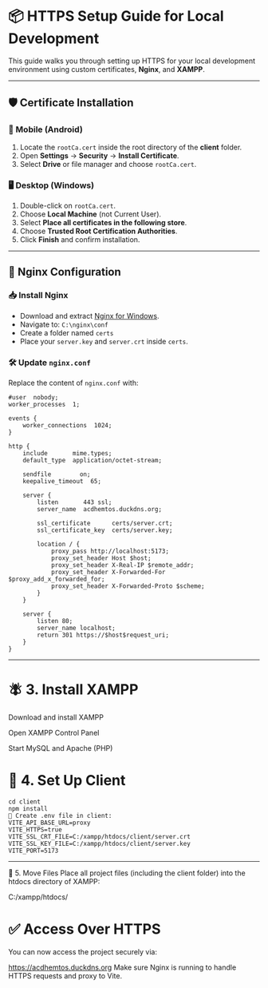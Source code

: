 # 📦 HTTPS Setup Guide for Local Development

This guide walks you through setting up HTTPS for your local development environment using custom certificates, **Nginx**, and **XAMPP**.

---

## 🛡️ Certificate Installation

### 📱 Mobile (Android)

1. Locate the `rootCa.cert` inside the root directory of the **client** folder.
2. Open **Settings** → **Security** → **Install Certificate**.
3. Select **Drive** or file manager and choose `rootCa.cert`.

### 🖥️ Desktop (Windows)

1. Double-click on `rootCa.cert`.
2. Choose **Local Machine** (not Current User).
3. Select **Place all certificates in the following store**.
4. Choose **Trusted Root Certification Authorities**.
5. Click **Finish** and confirm installation.

---

## 🚀 Nginx Configuration

### 📥 Install Nginx

- Download and extract [Nginx for Windows](https://nginx.org/en/download.html).
- Navigate to: `C:\nginx\conf`
- Create a folder named `certs`
- Place your `server.key` and `server.crt` inside `certs`.

### 🛠️ Update `nginx.conf`

Replace the content of `nginx.conf` with:

```nginx
#user  nobody;
worker_processes  1;

events {
    worker_connections  1024;
}

http {
    include       mime.types;
    default_type  application/octet-stream;

    sendfile        on;
    keepalive_timeout  65;

    server {
        listen       443 ssl;
        server_name  acdhemtos.duckdns.org;

        ssl_certificate      certs/server.crt;
        ssl_certificate_key  certs/server.key;

        location / {
            proxy_pass http://localhost:5173;
            proxy_set_header Host $host;
            proxy_set_header X-Real-IP $remote_addr;
            proxy_set_header X-Forwarded-For $proxy_add_x_forwarded_for;
            proxy_set_header X-Forwarded-Proto $scheme;
        }
    }

    server {
        listen 80;
        server_name localhost;
        return 301 https://$host$request_uri;
    }
}
```
---

# 🪰 3. Install XAMPP
Download and install XAMPP

Open XAMPP Control Panel

Start MySQL and Apache (PHP)

# 📆 4. Set Up Client
```💾 Install Dependencies:
cd client
npm install
🧪 Create .env file in client:
VITE_API_BASE_URL=proxy
VITE_HTTPS=true
VITE_SSL_CRT_FILE=C:/xampp/htdocs/client/server.crt
VITE_SSL_KEY_FILE=C:/xampp/htdocs/client/server.key
VITE_PORT=5173
```
---
📂 5. Move Files
Place all project files (including the client folder) into the htdocs directory of XAMPP:

C:/xampp/htdocs/
# ✅ Access Over HTTPS
You can now access the project securely via:

https://acdhemtos.duckdns.org
Make sure Nginx is running to handle HTTPS requests and proxy to Vite.

